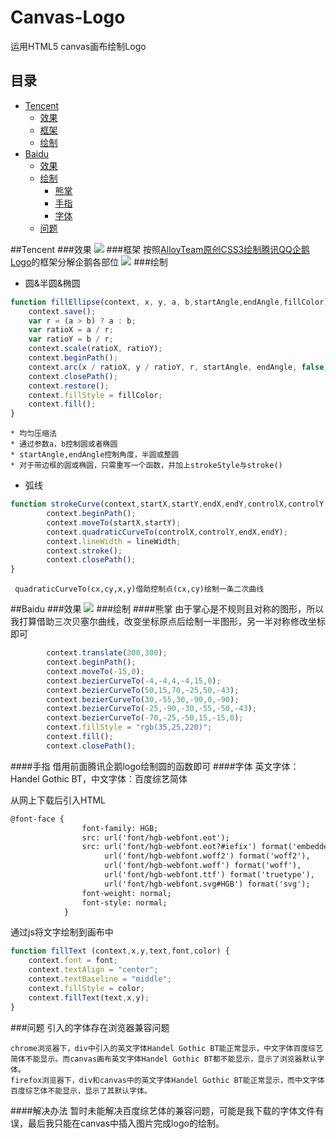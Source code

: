 # Canvas-Logo
运用HTML5 canvas画布绘制Logo
## 目录
* [Tencent](#tencent)
  * [效果](#效果)
  * [框架](#框架)
  * [绘制](#绘制)
* [Baidu](#baidu)
  * [效果](#效果)
  * [绘制](#绘制)
  	* [熊掌](#熊掌)
	* [手指](#手指)
	* [字体](#字体)
  * [问题](#问题)

##Tencent
###效果
![](https://github.com/GeinFan/Canvas-Logo/raw/master/Tencent/效果.png)
###框架
按照[AlloyTeam原创CSS3绘制腾讯QQ企鹅Logo](http://www.alloyteam.com/2012/10/css3-draw-qq-logo/)的框架分解企鹅各部位
![](https://github.com/GeinFan/Canvas-Logo/raw/master/Tencent/框架.png)
###绘制
* 圆&半圆&椭圆
```js
function fillEllipse(context, x, y, a, b,startAngle,endAngle,fillColor) {
    context.save();
    var r = (a > b) ? a : b;
    var ratioX = a / r;
    var ratioY = b / r;
    context.scale(ratioX, ratioY);
    context.beginPath();
    context.arc(x / ratioX, y / ratioY, r, startAngle, endAngle, false);
    context.closePath();
    context.restore();
    context.fillStyle = fillColor;
    context.fill();
}
```
    * 均匀压缩法
    * 通过参数a，b控制圆或者椭圆
    * startAngle,endAngle控制角度，半圆或整圆
    * 对于带边框的圆或椭圆，只需重写一个函数，并加上strokeStyle与stroke()

* 弧线
```js
function strokeCurve(context,startX,startY,endX,endY,controlX,controlY,lineWidth){
    	context.beginPath();
		context.moveTo(startX,startY);
		context.quadraticCurveTo(controlX,controlY,endX,endY);	
		context.lineWidth = lineWidth;
		context.stroke();
		context.closePath();	
}
```
     quadraticCurveTo(cx,cy,x,y)借助控制点(cx,cy)绘制一条二次曲线
##Baidu
###效果
![](https://github.com/GeinFan/Canvas-Logo/raw/master/Baidu/效果.png)
###绘制
####熊掌
    由于掌心是不规则且对称的图形，所以我打算借助三次贝塞尔曲线，改变坐标原点后绘制一半图形，另一半对称修改坐标即可
```js
        context.translate(300,300);
    	context.beginPath();
		context.moveTo(-15,0);
		context.bezierCurveTo(-4,-4,4,-4,15,0);
		context.bezierCurveTo(50,15,70,-25,50,-43);
		context.bezierCurveTo(30,-55,30,-90,0,-90);
		context.bezierCurveTo(-25,-90,-30,-55,-50,-43);
		context.bezierCurveTo(-70,-25,-50,15,-15,0);
		context.fillStyle = "rgb(35,25,220)";
		context.fill();
		context.closePath();
```
####手指
    借用前面腾讯企鹅logo绘制圆的函数即可
####字体
英文字体：Handel Gothic BT，中文字体：百度综艺简体

从网上下载后引入HTML
```html
@font-face {
    		    font-family: HGB;
			    src: url('font/hgb-webfont.eot');
			    src: url('font/hgb-webfont.eot?#iefix') format('embedded-opentype'),
			         url('font/hgb-webfont.woff2') format('woff2'),
			         url('font/hgb-webfont.woff') format('woff'),
			         url('font/hgb-webfont.ttf') format('truetype'),
			         url('font/hgb-webfont.svg#HGB') format('svg');
			    font-weight: normal;
			    font-style: normal;
			}
```
通过js将文字绘制到画布中
```js
function fillText (context,x,y,text,font,color) {
    context.font = font;
	context.textAlign = "center";
	context.textBaseline = "middle";
	context.fillStyle = color;
	context.fillText(text,x,y);
}
```
###问题
引入的字体存在浏览器兼容问题
    
    chrome浏览器下，div中引入的英文字体Handel Gothic BT能正常显示，中文字体百度综艺简体不能显示。而canvas画布英文字体Handel Gothic BT都不能显示，显示了浏览器默认字体。
    firefox浏览器下，div和canvas中的英文字体Handel Gothic BT能正常显示，而中文字体百度综艺体不能显示，显示了其默认字体。
####解决办法
    暂时未能解决百度综艺体的兼容问题，可能是我下载的字体文件有误，最后我只能在canvas中插入图片完成logo的绘制。

